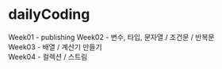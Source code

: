 # dailyCoding
Week01 - publishing
Week02 - 변수, 타입, 문자열 / 조건문 / 반복문   
Week03 - 배열 / 계산기 만들기   
Week04 - 컬렉션 / 스트림  
